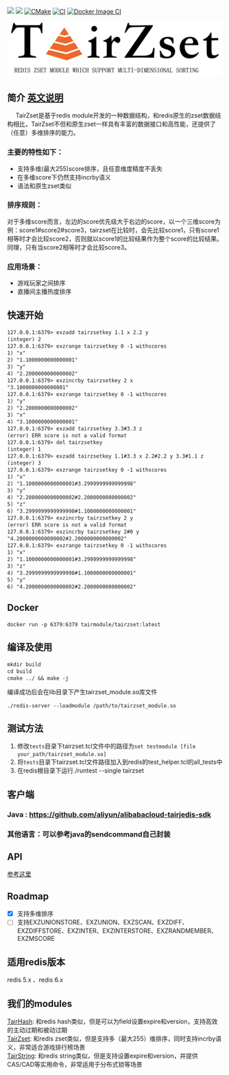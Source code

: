 
![](https://img.shields.io/badge/license-Apache--2.0-green)
![](https://img.shields.io/badge/PRs-welcome-green)
[![CMake](https://github.com/alibaba/TairZset/actions/workflows/cmake.yml/badge.svg)](https://github.com/alibaba/TairZset/actions/workflows/cmake.yml)
[![CI](https://github.com/alibaba/TairZset/actions/workflows/ci.yml/badge.svg)](https://github.com/alibaba/TairZset/actions/workflows/ci.yml)
[![Docker Image CI](https://github.com/alibaba/TairZset/actions/workflows/docker-image.yml/badge.svg)](https://github.com/alibaba/TairZset/actions/workflows/docker-image.yml)



<div align=center>
<img src="imgs/tairzset_logo.jpg" width="500"/>
</div>
   

## 简介  [英文说明](README.md)
     TairZset是基于redis module开发的一种数据结构，和redis原生的zset数据结构相比，TairZset不但和原生zset一样具有丰富的数据接口和高性能，还提供了（任意）多维排序的能力。

### 主要的特性如下：

- 支持多维(最大255)score排序，且任意维度精度不丢失
- 在多维score下仍然支持incrby语义
- 语法和原生zset类似

### 排序规则：      
对于多维score而言，左边的score优先级大于右边的score，以一个三维score为例：score1#score2#score3，tairzset在比较时，会先比较score1，只有score1相等时才会比较score2，否则就以score1的比较结果作为整个score的比较结果。同理，只有当score2相等时才会比较score3。   
   
### 应用场景：
- 游戏玩家之间排序
- 直播间主播热度排序

## 快速开始
```
127.0.0.1:6379> exzadd tairzsetkey 1.1 x 2.2 y
(integer) 2
127.0.0.1:6379> exzrange tairzsetkey 0 -1 withscores
1) "x"
2) "1.1000000000000001"
3) "y"
4) "2.2000000000000002"
127.0.0.1:6379> exzincrby tairzsetkey 2 x 
"3.1000000000000001"
127.0.0.1:6379> exzrange tairzsetkey 0 -1 withscores
1) "y"
2) "2.2000000000000002"
3) "x"
4) "3.1000000000000001"
127.0.0.1:6379> exzadd tairzsetkey 3.3#3.3 z
(error) ERR score is not a valid format
127.0.0.1:6379> del tairzsetkey
(integer) 1
127.0.0.1:6379> exzadd tairzsetkey 1.1#3.3 x 2.2#2.2 y 3.3#1.1 z
(integer) 3
127.0.0.1:6379> exzrange tairzsetkey 0 -1 withscores
1) "x"
2) "1.1000000000000001#3.2999999999999998"
3) "y"
4) "2.2000000000000002#2.2000000000000002"
5) "z"
6) "3.2999999999999998#1.1000000000000001"
127.0.0.1:6379> exzincrby tairzsetkey 2 y 
(error) ERR score is not a valid format
127.0.0.1:6379> exzincrby tairzsetkey 2#0 y 
"4.2000000000000002#2.2000000000000002"
127.0.0.1:6379> exzrange tairzsetkey 0 -1 withscores
1) "x"
2) "1.1000000000000001#3.2999999999999998"
3) "z"
4) "3.2999999999999998#1.1000000000000001"
5) "y"
6) "4.2000000000000002#2.2000000000000002"
```

## Docker
```
docker run -p 6379:6379 tairmodule/tairzset:latest
```

## 编译及使用

```
mkdir build  
cd build  
cmake ../ && make -j
```
编译成功后会在lib目录下产生tairzset_module.so库文件

```
./redis-server --loadmodule /path/to/tairzset_module.so
```
## 测试方法

1. 修改`tests`目录下tairzset.tcl文件中的路径为`set testmodule [file your_path/tairzset_module.so]`
2. 将`tests`目录下tairzset.tcl文件路径加入到redis的test_helper.tcl的all_tests中
3. 在redis根目录下运行./runtest --single tairzset

## 客户端
### Java : https://github.com/aliyun/alibabacloud-tairjedis-sdk
### 其他语言：可以参考java的sendcommand自己封装

## API
[参考这里](CMDDOC.md)

## Roadmap
- [x] 支持多维排序   
- [ ] 支持EXZUNIONSTORE、EXZUNION、EXZSCAN、EXZDIFF、EXZDIFFSTORE、EXZINTER、EXZINTERSTORE、EXZRANDMEMBER、EXZMSCORE  

## 适用redis版本
redis 5.x 、redis 6.x

## 我们的modules

[TairHash](https://github.com/alibaba/TairHash): 和redis hash类似，但是可以为field设置expire和version，支持高效的主动过期和被动过期   
[TairZset](https://github.com/alibaba/TairZset): 和redis zset类似，但是支持多（最大255）维排序，同时支持incrby语义，非常适合游戏排行榜场景   
[TairString](https://github.com/alibaba/TairString): 和redis string类似，但是支持设置expire和version，并提供CAS/CAD等实用命令，非常适用于分布式锁等场景  

